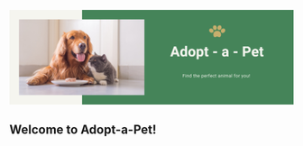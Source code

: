 ![Banner](https://github.com/Natejo91/Adopt-a-Pet/blob/main/assets/Capstone-Banner.png)

## Welcome to Adopt-a-Pet!

